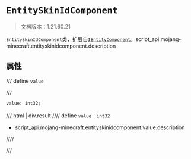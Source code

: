 # `EntitySkinIdComponent`

> 文档版本：1.21.60.21

`EntitySkinIdComponent`类，扩展自[`IEntityComponent`](./ientitycomponent.md)。script_api.mojang-minecraft.entityskinidcomponent.description

## 属性

/// define
`value`


///

```js
value: int32;
```

/// html | div.result
//// define
`value`：`int32`

- script_api.mojang-minecraft.entityskinidcomponent.value.description


////

///

